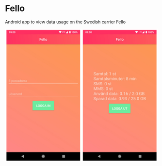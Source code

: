 # Fello

Android app to view data usage on the Swedish carrier Fello

![Screens](docs/combined.jpg)

